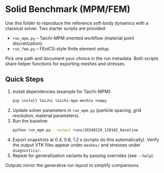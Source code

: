 # Solid Benchmark (MPM/FEM)

Use this folder to reproduce the reference soft-body dynamics with a classical solver.
Two starter scripts are provided:

- `run_mpm.py` – Taichi-MPM oriented workflow (material point discretization).
- `run_fem.py` – FEniCS-style finite element setup.

Pick one path and document your choice in the run metadata. Both scripts share helper
functions for exporting meshes and stresses.

## Quick Steps

1. Install dependencies (example for Taichi-MPM):
   ```bash
   pip install taichi taichi-mpm meshio numpy
   ```
2. Update solver parameters in `run_mpm.py` (particle spacing, grid resolution,
   material parameters).
3. Run the baseline:
   ```bash
   python run_mpm.py --output runs/20240229_120102_baseline
   ```
4. Export snapshots at 0.4, 0.8, 1.2 s (scripts do this automatically). Verify the
   output VTK files appear under `meshes/` and stresses under `diagnostics/`.
5. Repeat for generalization variants by passing overrides (see `--help`).

Outputs mirror the generative run layout to simplify comparisons.
